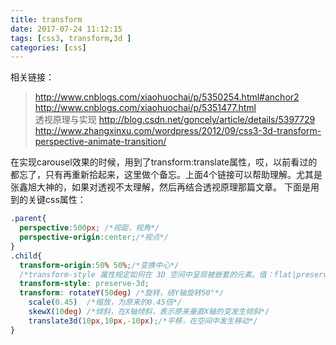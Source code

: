 ```yaml
---
title: transform
date: 2017-07-24 11:12:15
tags: [css3, transform,3d ]
categories: [css]
---
```

相关链接：
> http://www.cnblogs.com/xiaohuochai/p/5350254.html#anchor2
> http://www.cnblogs.com/xiaohuochai/p/5351477.html  
> 透视原理与实现 http://blog.csdn.net/goncely/article/details/5397729
> http://www.zhangxinxu.com/wordpress/2012/09/css3-3d-transform-perspective-animate-transition/

在实现carousel效果的时候，用到了transform:translate属性，哎，以前看过的都忘了，只有再重新拾起来，这里做个备忘。上面4个链接可以帮助理解。尤其是张鑫旭大神的，如果对透视不太理解，然后再结合透视原理那篇文章。
下面是用到的关键css属性：
```css
.parent{
  perspective:500px; /*视距，视角*/
  perspective-origin:center;/*视点*/
}
.child{
  transform-origin:50% 50%;/*变换中心*/
  /*transform-style 属性规定如何在 3D 空间中呈现被嵌套的元素。值：flat|preserve-3d,flat元素会被拍扁不会呈现3d效果，而preserve-3d可以呈现3d效果*/
  transform-style: preserve-3d;
  transform: rotateY(50deg) /*旋转，绕Y轴旋转50°*/
    scale(0.45)  /*缩放，为原来的0.45倍*/
    skewX(10deg) /*倾斜，在X轴倾斜，表示原来垂直X轴的变发生倾斜*/
    translate3d(10px,10px,-10px);/*平移，在空间中发生移动*/
}
```